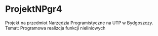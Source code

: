 # ProjektNPgr4
Projekt na przedmiot Narzędzia Programistyczne na UTP w Bydgoszczy.
Temat: Programowa realizcja funkcji nieliniowych
